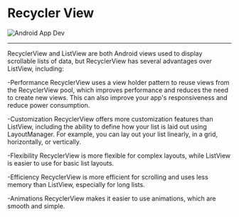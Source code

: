 # Recycler View
![Android App Dev](https://github.com/Shivam9456Singh/Example-Recycler-View/assets/113454708/8f050bcc-da06-4069-aab4-a66f1d62c860)

----------------------------------------------------------------------------------------------------------------------------------------------------
RecyclerView and ListView are both Android views used to display scrollable lists of data, but RecyclerView has several advantages over ListView, including:

-Performance
  RecyclerView uses a view holder pattern to reuse views from the RecyclerView pool, which improves performance and reduces the need to create new views. This can also improve your app's responsiveness and reduce power consumption.

-Customization
  RecyclerView offers more customization features than ListView, including the ability to define how your list is laid out using LayoutManager. For example, you can lay out your list linearly, in a grid, horizontally, or vertically.

-Flexibility
  RecyclerView is more flexible for complex layouts, while ListView is easier to use for basic list layouts.

-Efficiency
  RecyclerView is more efficient for scrolling and uses less memory than ListView, especially for long lists.

-Animations
  RecyclerView makes it easier to use animations, which are smooth and simple. 


